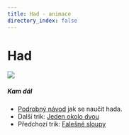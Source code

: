 ```yaml
---
title: Had - animace
directory_index: false
---
```


# Had

![](/animace/img/chase.gif)

##### Kam dál

- [Podrobný návod](/micky/3/had.html "Podrobný textový návod jak se naučit hada.") jak se naučit hada.
- Další trik: [Jeden okolo dvou](1up-2up-e.html "Další trik Jeden okolo dvou")
- Předchozí trik: [Falešné sloupy](yo-yo-columns-fake-c.html "Předchozí trik Falešné sloupy")

